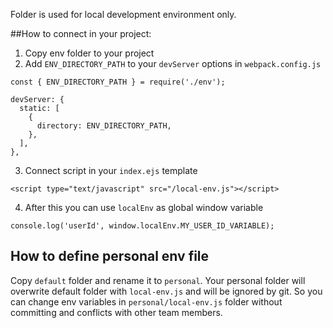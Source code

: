 Folder is used for local development environment only.

##How to connect in your project:
1. Copy env folder to your project
2. Add `ENV_DIRECTORY_PATH` to your `devServer` options in `webpack.config.js`
```
const { ENV_DIRECTORY_PATH } = require('./env');

devServer: {
  static: [
    {
      directory: ENV_DIRECTORY_PATH,
    },
  ],
},
```
3. Connect script in your `index.ejs` template
```
<script type="text/javascript" src="/local-env.js"></script>
```
4. After this you can use `localEnv` as global window variable
```
console.log('userId', window.localEnv.MY_USER_ID_VARIABLE);
```

## How to define personal env file
Copy `default` folder and rename it to `personal`.
Your personal folder will overwrite default folder with `local-env.js` and will be ignored by git.
So you can change env variables in `personal/local-env.js` folder without committing and conflicts with other team members.
